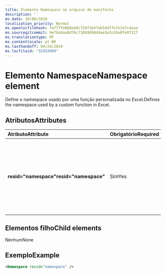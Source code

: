 ```yaml
---
title: Elemento Namespace no arquivo de manifesto
description: ''
ms.date: 10/09/2018
localization_priority: Normal
ms.openlocfilehash: faf77fe8b6bddc734f1b47eb544ffe7e1e7c4aaa
ms.sourcegitcommit: 9e7b4daa8d76c710b9d9dd4ae2e3c45e8fe07127
ms.translationtype: MT
ms.contentlocale: pt-BR
ms.lasthandoff: 04/24/2019
ms.locfileid: "32452099"
---
```

# <a name="namespace-element"></a><span data-ttu-id="f42d5-102">Elemento Namespace</span><span class="sxs-lookup"><span data-stu-id="f42d5-102">Namespace element</span></span>

<span data-ttu-id="f42d5-103">Define o namespace usado por uma função personalizada no Excel.</span><span class="sxs-lookup"><span data-stu-id="f42d5-103">Defines the namespace used by a custom function in Excel.</span></span>

## <a name="attributes"></a><span data-ttu-id="f42d5-104">Atributos</span><span class="sxs-lookup"><span data-stu-id="f42d5-104">Attributes</span></span>

|  <span data-ttu-id="f42d5-105">Atributo</span><span class="sxs-lookup"><span data-stu-id="f42d5-105">Attribute</span></span>  |  <span data-ttu-id="f42d5-106">Obrigatório</span><span class="sxs-lookup"><span data-stu-id="f42d5-106">Required</span></span>  |  <span data-ttu-id="f42d5-107">Descrição</span><span class="sxs-lookup"><span data-stu-id="f42d5-107">Description</span></span>  |
|:-----|:-----|:-----|
|  <span data-ttu-id="f42d5-108">**resid="namespace"**</span><span class="sxs-lookup"><span data-stu-id="f42d5-108">**resid="namespace"**</span></span>  |  <span data-ttu-id="f42d5-109">Sim</span><span class="sxs-lookup"><span data-stu-id="f42d5-109">Yes</span></span>  | <span data-ttu-id="f42d5-110">Deve corresponder ao título ShortStrings para sua função personalizada, especificada no elemento [Resources](resources.md).</span><span class="sxs-lookup"><span data-stu-id="f42d5-110">Should match the ShortStrings title for your custom function, specified within the [Resources](resources.md) element.</span></span> |

## <a name="child-elements"></a><span data-ttu-id="f42d5-111">Elementos filho</span><span class="sxs-lookup"><span data-stu-id="f42d5-111">Child elements</span></span>

<span data-ttu-id="f42d5-112">Nenhum</span><span class="sxs-lookup"><span data-stu-id="f42d5-112">None</span></span>

## <a name="example"></a><span data-ttu-id="f42d5-113">Exemplo</span><span class="sxs-lookup"><span data-stu-id="f42d5-113">Example</span></span>

```xml
<Namespace resid="namespace" />
```

